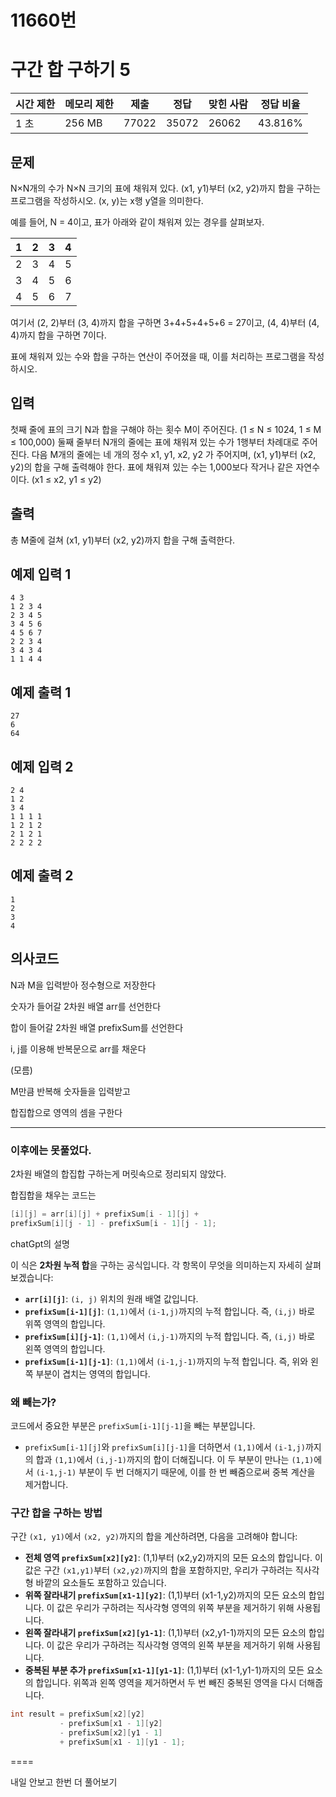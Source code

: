 # 11660번

# 구간 합 구하기 5

| 시간 제한 | 메모리 제한 | 제출 | 정답 | 맞힌 사람 | 정답 비율 |
| --- | --- | --- | --- | --- | --- |
| 1 초 | 256 MB | 77022 | 35072 | 26062 | 43.816% |

## 문제

N×N개의 수가 N×N 크기의 표에 채워져 있다. (x1, y1)부터 (x2, y2)까지 합을 구하는 프로그램을 작성하시오. (x, y)는 x행 y열을 의미한다.

예를 들어, N = 4이고, 표가 아래와 같이 채워져 있는 경우를 살펴보자.

| 1 | 2 | 3 | 4 |
| --- | --- | --- | --- |
| 2 | 3 | 4 | 5 |
| 3 | 4 | 5 | 6 |
| 4 | 5 | 6 | 7 |

여기서 (2, 2)부터 (3, 4)까지 합을 구하면 3+4+5+4+5+6 = 27이고, (4, 4)부터 (4, 4)까지 합을 구하면 7이다.

표에 채워져 있는 수와 합을 구하는 연산이 주어졌을 때, 이를 처리하는 프로그램을 작성하시오.

## 입력

첫째 줄에 표의 크기 N과 합을 구해야 하는 횟수 M이 주어진다. (1 ≤ N ≤ 1024, 1 ≤ M ≤ 100,000) 둘째 줄부터 N개의 줄에는 표에 채워져 있는 수가 1행부터 차례대로 주어진다. 다음 M개의 줄에는 네 개의 정수 x1, y1, x2, y2 가 주어지며, (x1, y1)부터 (x2, y2)의 합을 구해 출력해야 한다. 표에 채워져 있는 수는 1,000보다 작거나 같은 자연수이다. (x1 ≤ x2, y1 ≤ y2)

## 출력

총 M줄에 걸쳐 (x1, y1)부터 (x2, y2)까지 합을 구해 출력한다.

## 예제 입력 1

```
4 3
1 2 3 4
2 3 4 5
3 4 5 6
4 5 6 7
2 2 3 4
3 4 3 4
1 1 4 4

```

## 예제 출력 1

```
27
6
64

```

## 예제 입력 2

```
2 4
1 2
3 4
1 1 1 1
1 2 1 2
2 1 2 1
2 2 2 2

```

## 예제 출력 2

```
1
2
3
4
```

## 의사코드

N과 M을 입력받아 정수형으로 저장한다

숫자가 들어갈 2차원 배열 arr를 선언한다

합이 들어갈 2차원 배열 prefixSum를 선언한다

i, j를 이용해 반복문으로  arr를 채운다

(모름)

M만큼 반복해 숫자들을 입력받고

합집합으로 영역의 셈을 구한다

---

### 이후에는 못풀었다.

2차원 배열의 합집합 구하는게 머릿속으로 정리되지 않았다.

합집합을 채우는 코드는

```java
[i][j] = arr[i][j] + prefixSum[i - 1][j] + 
prefixSum[i][j - 1] - prefixSum[i - 1][j - 1];

```

chatGpt의 설명

이 식은 **2차원 누적 합**을 구하는 공식입니다. 각 항목이 무엇을 의미하는지 자세히 살펴보겠습니다:

- **`arr[i][j]`**: `(i, j)` 위치의 원래 배열 값입니다.
- **`prefixSum[i-1][j]`**: `(1,1)`에서 `(i-1,j)`까지의 누적 합입니다. 즉, `(i,j)` 바로 위쪽 영역의 합입니다.
- **`prefixSum[i][j-1]`**: `(1,1)`에서 `(i,j-1)`까지의 누적 합입니다. 즉, `(i,j)` 바로 왼쪽 영역의 합입니다.
- **`prefixSum[i-1][j-1]`**: `(1,1)`에서 `(i-1,j-1)`까지의 누적 합입니다. 즉, 위와 왼쪽 부분이 겹치는 영역의 합입니다.

### **왜 빼는가?**

코드에서 중요한 부분은 `prefixSum[i-1][j-1]`을 빼는 부분입니다.

- `prefixSum[i-1][j]`와 `prefixSum[i][j-1]`을 더하면서 `(1,1)`에서 `(i-1,j)`까지의 합과 `(1,1)`에서 `(i,j-1)`까지의 합이 더해집니다. 이 두 부분이 만나는 `(1,1)`에서 `(i-1,j-1)` 부분이 두 번 더해지기 때문에, 이를 한 번 빼줌으로써 중복 계산을 제거합니다.

### 구간 합을 구하는 방법

구간 `(x1, y1)`에서 `(x2, y2)`까지의 합을 계산하려면, 다음을 고려해야 합니다:

- **전체 영역 `prefixSum[x2][y2]`**: (1,1)부터 (x2,y2)까지의 모든 요소의 합입니다. 이 값은 구간 `(x1,y1)`부터 `(x2,y2)`까지의 합을 포함하지만, 우리가 구하려는 직사각형 바깥의 요소들도 포함하고 있습니다.
- **위쪽 잘라내기 `prefixSum[x1-1][y2]`**: (1,1)부터 (x1-1,y2)까지의 모든 요소의 합입니다. 이 값은 우리가 구하려는 직사각형 영역의 위쪽 부분을 제거하기 위해 사용됩니다.
- **왼쪽 잘라내기 `prefixSum[x2][y1-1]`**: (1,1)부터 (x2,y1-1)까지의 모든 요소의 합입니다. 이 값은 우리가 구하려는 직사각형 영역의 왼쪽 부분을 제거하기 위해 사용됩니다.
- **중복된 부분 추가 `prefixSum[x1-1][y1-1]`**: (1,1)부터 (x1-1,y1-1)까지의 모든 요소의 합입니다. 위쪽과 왼쪽 영역을 제거하면서 두 번 빼진 중복된 영역을 다시 더해줍니다.

```java
int result = prefixSum[x2][y2] 
           - prefixSum[x1 - 1][y2] 
           - prefixSum[x2][y1 - 1] 
           + prefixSum[x1 - 1][y1 - 1];

```

====

내일 안보고 한번 더 풀어보기